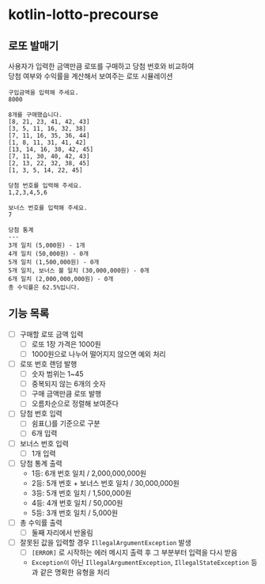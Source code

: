 # kotlin-lotto-precourse

## 로또 발매기
사용자가 입력한 금액만큼 로또를 구매하고 당첨 번호와 비교하여\
당첨 여부와 수익률을 계산해서 보여주는 로또 시뮬레이션

```text
구입금액을 입력해 주세요.
8000

8개를 구매했습니다.
[8, 21, 23, 41, 42, 43] 
[3, 5, 11, 16, 32, 38] 
[7, 11, 16, 35, 36, 44] 
[1, 8, 11, 31, 41, 42] 
[13, 14, 16, 38, 42, 45] 
[7, 11, 30, 40, 42, 43] 
[2, 13, 22, 32, 38, 45] 
[1, 3, 5, 14, 22, 45]

당첨 번호를 입력해 주세요.
1,2,3,4,5,6

보너스 번호를 입력해 주세요.
7

당첨 통계
---
3개 일치 (5,000원) - 1개
4개 일치 (50,000원) - 0개
5개 일치 (1,500,000원) - 0개
5개 일치, 보너스 볼 일치 (30,000,000원) - 0개
6개 일치 (2,000,000,000원) - 0개
총 수익률은 62.5%입니다.
```

## 기능 목록

- [ ] 구매할 로또 금액 입력
  - [ ] 로또 1장 가격은 1000원
  - [ ] 1000원으로 나누어 떨어지지 않으면 예외 처리
- [ ] 로또 번호 랜덤 발행
  - [ ] 숫자 범위는 1~45
  - [ ] 중복되지 않는 6개의 숫자
  - [ ] 구매 금액만큼 로또 발행
  - [ ] 오름차순으로 정렬해 보여준다
- [ ] 당첨 번호 입력
  - [ ] 쉼표(,)를 기준으로 구분
  - [ ] 6개 입력
- [ ] 보너스 번호 입력
  - [ ] 1개 입력

- [ ] 당첨 통계 출력
  - 1등: 6개 번호 일치 / 2,000,000,000원
  - 2등: 5개 번호 + 보너스 번호 일치 / 30,000,000원
  - 3등: 5개 번호 일치 / 1,500,000원
  - 4등: 4개 번호 일치 / 50,000원
  - 5등: 3개 번호 일치 / 5,000원
- [ ] 총 수익률 출력
  - [ ] 둘째 자리에서 반올림

- [ ] 잘못된 값을 입력할 경우 `IllegalArgumentException` 발생
  - [ ] `[ERROR]` 로 시작하는 에러 메시지 출력 후 그 부분부터 입력을 다시 받음
  - `Exception이` 아닌 `IllegalArgumentException`, `IllegalStateException` 등과 같은 명확한 유형을 처리